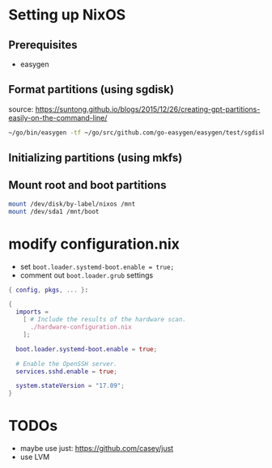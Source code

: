 # Setting up NixOS

## Prerequisites
* easygen

## Format partitions (using sgdisk)
source: https://suntong.github.io/blogs/2015/12/26/creating-gpt-partitions-easily-on-the-command-line/

```sh
~/go/bin/easygen -tf ~/go/src/github.com/go-easygen/easygen/test/sgdisk.tmpl sgdisk.yaml > create-partitions.sh
```

## Initializing partitions (using mkfs)

## Mount root and boot partitions

```sh
mount /dev/disk/by-label/nixos /mnt
mount /dev/sda1 /mnt/boot
```

##
# modify configuration.nix
* set `boot.loader.systemd-boot.enable = true;`
* comment out `boot.loader.grub` settings

```nix
{ config, pkgs, ... }:

{
  imports =
    [ # Include the results of the hardware scan.
      ./hardware-configuration.nix
    ];

  boot.loader.systemd-boot.enable = true;

  # Enable the OpenSSH server.
  services.sshd.enable = true;

  system.stateVersion = "17.09";
}
```

# TODOs
* maybe use just: https://github.com/casey/just
* use LVM
